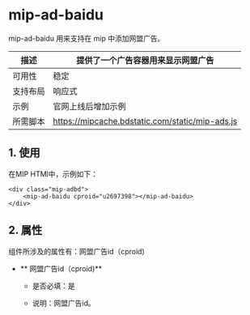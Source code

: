 # mip-ad-baidu

mip-ad-baidu 用来支持在 mip 中添加网盟广告。

描述|提供了一个广告容器用来显示网盟广告
----|----
可用性|稳定
支持布局| 响应式
示例|官网上线后增加示例
所需脚本|https://mipcache.bdstatic.com/static/mip-ads.js

## 1. 使用

在MIP HTMl中，示例如下：

```
<div class="mip-adbd">
    <mip-ad-baidu cproid="u2697398"></mip-ad-baidu>
</div>
```
## 2. 属性

组件所涉及的属性有：网盟广告id（cproid)

- ** 网盟广告id（cproid)**

    - 是否必填：是

    - 说明：网盟广告id。


